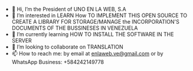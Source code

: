 - 👋 Hi, I’m the President of UNO EN LA WEB, S.A
- 👀 I’m interested in LEARN How TO IMPLEMENT THIS OPEN SOURCE TO CREATE A LIBRARY FOR STORAGE/MANAGE the INCORPORATION'S DOCUMENTS OF THE BUSSINESES IN VENEZUELA
- 🌱 I’m currently learning HOW TO INSTALL THE SOFTWARE IN THE SERVER 
- 💞️ I’m looking to collaborate on TRANSLATION
- 📫 How to reach me: by email at enlaweb.ve@gmail.com or by WhatsApp Business: +584242149778

<!---
1enlaweb/1enlaweb is a ✨ special ✨ repository because its `README.md` (this file) appears on your GitHub profile.
You can click the Preview link to take a look at your changes.
--->
